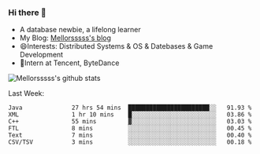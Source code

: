 ### Hi there 👋

- A database newbie, a lifelong learner
- My Blog: [Mellorsssss's blog](https://mellorsssss.com/)
- 😄Interests: Distributed Systems & OS & Datebases & Game Development
- 🤔Intern at Tencent, ByteDance


![Mellorsssss's github stats](https://github-readme-stats.vercel.app/api?username=Mellorsssss&show_icons=true&theme=radical&count_private=true)

<!-- ![Top Langs](https://github-readme-stats.vercel.app/api/top-langs/?username=anuraghazra&hide=javascript,html,typescript,css,glsl) -->

<!--
**Mellorsssss/Mellorsssss** is a ✨ _special_ ✨ repository because its `README.md` (this file) appears on your GitHub profile.

Here are some ideas to get you started:

- 🔭 I’m currently working on ...
- 🌱 I’m currently learning ...
- 👯 I’m looking to collaborate on ...
- 🤔 I’m looking for help with ...
- 💬 Ask me about ...
- 📫 How to reach me: ...
- 😄 Pronouns: ...
- ⚡ Fun fact: ...
-->

Last Week:
<!--START_SECTION:waka-->

```text
Java              27 hrs 54 mins  ███████████████████████░░   91.93 %
XML               1 hr 10 mins    █░░░░░░░░░░░░░░░░░░░░░░░░   03.86 %
C++               55 mins         ▓░░░░░░░░░░░░░░░░░░░░░░░░   03.03 %
FTL               8 mins          ░░░░░░░░░░░░░░░░░░░░░░░░░   00.45 %
Text              7 mins          ░░░░░░░░░░░░░░░░░░░░░░░░░   00.40 %
CSV/TSV           3 mins          ░░░░░░░░░░░░░░░░░░░░░░░░░   00.18 %
```

<!--END_SECTION:waka-->
